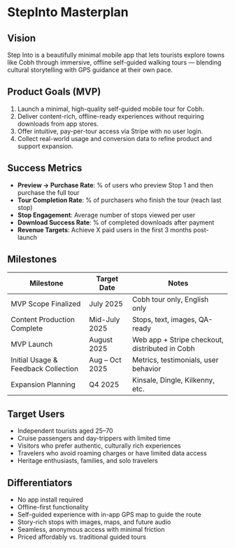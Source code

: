 # StepInto Masterplan

## Vision

Step Into is a beautifully minimal mobile app that lets tourists explore towns like Cobh through immersive, offline self-guided walking tours — blending cultural storytelling with GPS guidance at their own pace.

## Product Goals (MVP)

1. Launch a minimal, high-quality self-guided mobile tour for Cobh.
2. Deliver content-rich, offline-ready experiences without requiring downloads from app stores.
3. Offer intuitive, pay-per-tour access via Stripe with no user login.
4. Collect real-world usage and conversion data to refine product and support expansion.

## Success Metrics

- **Preview → Purchase Rate**: % of users who preview Stop 1 and then purchase the full tour
- **Tour Completion Rate**: % of purchasers who finish the tour (reach last stop)
- **Stop Engagement**: Average number of stops viewed per user
- **Download Success Rate**: % of completed downloads after payment
- **Revenue Targets**: Achieve X paid users in the first 3 months post-launch

## Milestones

| Milestone                            | Target Date       | Notes                                               |
|--------------------------------------|--------------------|-----------------------------------------------------|
| MVP Scope Finalized                  | July 2025          | Cobh tour only, English only                        |
| Content Production Complete          | Mid-July 2025      | Stops, text, images, QA-ready                       |
| MVP Launch                           | August 2025        | Web app + Stripe checkout, distributed in Cobh      |
| Initial Usage & Feedback Collection  | Aug – Oct 2025     | Metrics, testimonials, user behavior                 |
| Expansion Planning                    | Q4 2025            | Kinsale, Dingle, Kilkenny, etc.                     |

## Target Users

- Independent tourists aged 25–70
- Cruise passengers and day-trippers with limited time
- Visitors who prefer authentic, culturally rich experiences
- Travelers who avoid roaming charges or have limited data access
- Heritage enthusiasts, families, and solo travelers

## Differentiators

- No app install required
- Offline-first functionality
- Self-guided experience with in-app GPS map to guide the route
- Story-rich stops with images, maps, and future audio
- Seamless, anonymous access with minimal friction
- Priced affordably vs. traditional guided tours

